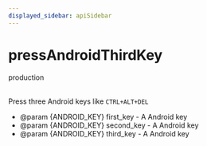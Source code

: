 ```yaml
---
displayed_sidebar: apiSidebar
---
```

# pressAndroidThirdKey
<span class="theme-doc-version-badge badge badge--success">production</span><br/><br/>

Press three Android keys like `CTRL+ALT+DEL`

   * @param {ANDROID_KEY} first_key - A Android key
   * @param {ANDROID_KEY} second_key - A Android key
   * @param {ANDROID_KEY} third_key - A Android key
